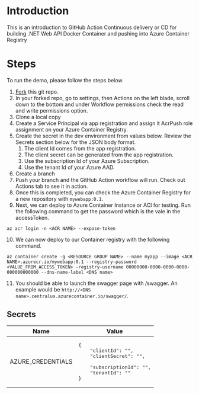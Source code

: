 # Introduction
This is an introduction to GitHub Action Continuous delivery or CD for building .NET Web API Docker Container and pushing into Azure Container Registry

# Steps
To run the demo, please follow the steps below.

1. [Fork](https://docs.github.com/en/get-started/quickstart/fork-a-repo) this git repo.
2. In your forked repo, go to settings, then Actions on the left blade, scroll down to the bottom and under Workflow permissions check the read and write permissions option.
3. Clone a local copy
4. Create a Service Principal via app registration and assign it AcrPush role assignment on your Azure Container Registry.
5. Create the secret in the dev environment from values below. Review the Secrets section below for the JSON body format.
    1. The client Id comes from the app registration.
    2. The client secret can be generated from the app registration.
    3. Use the subscription Id of your Azure Subscription.
    4. Use the tenant Id of your Azure AAD.
6. Create a branch
7. Push your branch and the GitHub Action workflow will run. Check out Actions tab to see it in action.
8. Once this is completed, you can check the Azure Container Registry for a new repository with ```mywebapp:0.1```.
9. Next, we can deploy to Azure Container Instance or ACI for testing. Run the following command to get the password which is the vale in the accessToken.
```
az acr login -n <ACR NAME> --expose-token
```
10. We can now deploy to our Container registry with the following command.
```
az container create -g <RESOURCE GROUP NAME> --name myapp --image <ACR NAME>.azurecr.io/mywebapp:0.1 --registry-password <VALUE_FROM_ACCESS_TOKEN> -registry-username 00000000-0000-0000-0000-000000000000 --dns-name-label <DNS name>
```
11. You should be able to launch the swagger page with /swagger. An example would be ```http://<DNS name>.centralus.azurecontainer.io/swagger/```.

## Secrets
| Name | Value |
| --- | --- |
| AZURE_CREDENTIALS | <pre>{<br/>&nbsp;&nbsp;&nbsp;&nbsp;"clientId": "",<br/>&nbsp;&nbsp;&nbsp;&nbsp;"clientSecret": "", <br/>&nbsp;&nbsp;&nbsp;&nbsp;"subscriptionId": "",<br/>&nbsp;&nbsp;&nbsp;&nbsp;"tenantId": "" <br/>}</pre> |

